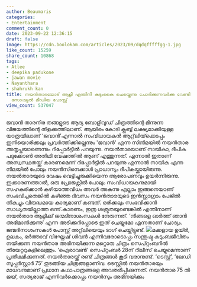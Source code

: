```yaml
---
author: Beaumaris
categories:
- Entertainment
comment_count: 0
date: 2023-09-22 12:36:15
draft: false
image: https://cdn.boolokam.com/articles/2023/09/dqdqfffffgg-1.jpg
like_count: 15259
share_count: 10868
tags:
- Atlee
- deepika padukone
- jawan movie
- Nayanthara
- shahrukh kan
title: നയൻതാരയോട് ആറ്റ്ലീ എന്തിനീ കടുംകൈ ചെയ്തെന്നു ചോദിക്കുന്നവർക്കു വേണ്ടി നയൻതാരയുടെ
  സോഷ്യൽ മീഡിയ പോസ്റ്റ്
view_count: 537047
---
```


ജവാൻ താരനിര തങ്ങളുടെ ആദ്യ ബോളിവുഡ് ചിത്രത്തിന്റെ മിന്നുന്ന വിജയത്തിന്റെ തിളക്കത്തിലാണ്. ആയിരം കോടി ക്ലബ്ബ് ലക്ഷ്യമാക്കിയുള്ള യാത്രയിലാണ് ‘ജവാൻ’എന്നാൽ സംവിധായകൻ ആറ്റ്‌ലിയ്‌ക്കൊപ്പം ഇനിയൊരിക്കലും പ്രവർത്തിക്കില്ലെന്നും 'ജവാൻ' എന്ന സിനിമയിൽ നയൻതാര അതൃപ്തയാണെന്നും റിപ്പോർട്ടിൽ പറയുന്നു. നയൻതാരയാണ് നായികാ, ദീപിക പദുക്കോൺ അതിഥി വേഷത്തിൽ ആണ് എത്തുന്നത്. എന്നാൽ ഇതാണ് അസ്വസ്ഥതയ്ക്ക് കാരണമെന്ന് റിപ്പോർട്ടിൽ പറയുന്നു എന്നാൽ നായിക എന്ന നിലയിൽ പോലും നയൻസിനെക്കാൾ പ്രാധാന്യം ദീപികയ്ക്കായിരുന്നു. നയൻതാരയുടെ വേഷം വെട്ടിച്ചുരുക്കിയെന്ന ആരോപണവും ഉയർന്നിരുന്നു. ഇക്കാരണത്താൽ, ഒരു പ്രോജക്റ്റിൽ പോലും സംവിധായകനുമായി സഹകരിക്കാൻ കഴിയാത്തവിധം അവർ അകന്നു എല്ലാം ഇങ്ങനെയാണ് സംഭവിച്ചതെങ്കിൽ കഴിഞ്ഞ ദിവസം നയൻതാരയുടെ ഇൻസ്റ്റാഗ്രാം പേജിൽ തികച്ചും വിരുദ്ധമായ കാര്യമാണ് കണ്ടത്. ഒരിക്കലും സംഭവിക്കാൻ സാധ്യതയില്ലാത്ത ഒന്ന്.കാരണം, ഇത്ര ശത്രുതയുണ്ടെങ്കിൽ എന്തിനാണ് നയൻതാര ആറ്റ്ലിക്ക് ജന്മദിനാശംസകൾ നേരുന്നത്. ‘നിങ്ങളെ ഓർത്ത് ഞാൻ അഭിമാനിക്കുന്നു’ എന്ന അടിക്കുറിപ്പോടെ ഇത് ചെയ്യുമോ എന്നതാണ് ചോദ്യം. ജന്മദിനാശംസകൾ പോസ്റ്റ് അറ്റ്‌ലിയെയും ടാഗ് ചെയ്തിട്ടുണ്ട്. ![](https://cdn.boolokam.com/articles/2023/09/dqdqfffffgg-1.jpg)മക്കളായ ഉയിർ, ഉലകം, ഭർത്താവ് വിഘ്നേഷ് ശിവൻ എന്നിവരോടൊപ്പം സന്തുഷ്ട കുടുംബജീവിതം നയിക്കുന്ന നയൻതാര അഭിനയിക്കുന്ന മറ്റൊരു ചിത്രം സെപ്റ്റംബറിൽ തിയേറ്ററുകളിലെത്തും. ‘ഐരാവൺ’ സെപ്റ്റംബർ 28ന് റിലീസ് ചെയ്യുമെന്നാണ് പ്രതീക്ഷിക്കുന്നത്. നയൻതാരയ്ക്ക് രണ്ട് ചിത്രങ്ങൾ കൂടി വരാനുണ്ട്. ‘ടെസ്റ്റ്’, ‘ലേഡി സൂപ്പർസ്റ്റാർ 75’ തുടങ്ങിയ ചിത്രങ്ങളാണിവ. ടെസ്റ്റിൽ നയൻതാരയും മാധവനുമാണ് പ്രധാന കഥാപാത്രങ്ങളെ അവതരിപ്പിക്കുന്നത്. നയൻതാര 75 ൽ ജയ്, സത്യരാജ് എന്നിവർക്കൊപ്പം നയൻസും അഭിനയിക്കും